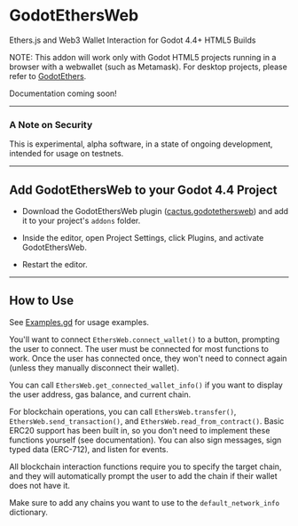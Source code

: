 # GodotEthersWeb
Ethers.js and Web3 Wallet Interaction for Godot 4.4+ HTML5 Builds

NOTE:
This addon will work only with Godot HTML5 projects running in a browser with a webwallet (such as Metamask).   For desktop projects, please refer to [GodotEthers](https://github.com/Cactoidal/GodotEthersV3).

Documentation coming soon!

___

### A Note on Security

This is experimental, alpha software, in a state of ongoing development, intended for usage on testnets.  

___

## Add GodotEthersWeb to your Godot 4.4 Project

* Download the GodotEthersWeb plugin ([cactus.godotethersweb](https://github.com/Cactoidal/GodotEthersWeb/tree/main/addons/cactus.godotethersweb)) and add it to your project's `addons` folder.

* Inside the editor, open Project Settings, click Plugins, and activate GodotEthersWeb.

* Restart the editor.
___

## How to Use

 See [Examples.gd](https://github.com/Cactoidal/GodotEthersWeb/blob/main/addons/cactus.godotethersweb/examples/Examples.gd) for usage examples.

You'll want to connect `EthersWeb.connect_wallet()` to a button, prompting the user to connect.  The user must be connected for most functions to work.  Once the user has connected once, they won't need to connect again (unless they manually disconnect their wallet).  

You can call `EthersWeb.get_connected_wallet_info()` if you want to display the user address, gas balance, and current chain.

For blockchain operations, you can call `EthersWeb.transfer()`, `EthersWeb.send_transaction()`, and `EthersWeb.read_from_contract()`.  Basic ERC20 support has been built in, so you don't need to implement these functions yourself (see documentation).  You can also sign messages, sign typed data (ERC-712), and listen for events.

All blockchain interaction functions require you to specify the target chain, and they will automatically prompt the user to add the chain if their wallet does not have it.  

Make sure to add any chains you want to use to the `default_network_info` dictionary.
